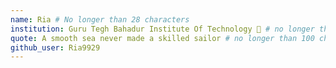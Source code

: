 ```yaml
---
name: Ria # No longer than 28 characters
institution: Guru Tegh Bahadur Institute Of Technology 🚩 # no longer than 58 characters
quote: A smooth sea never made a skilled sailor # no longer than 100 characters, avoid using quotes(") to guarantee the format remains the same.
github_user: Ria9929
---
```

